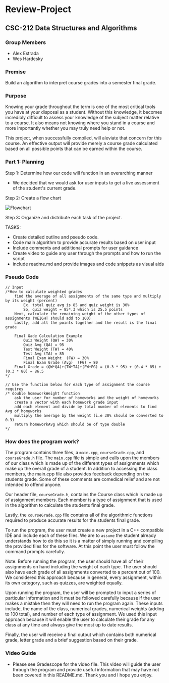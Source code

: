 # Review-Project

## CSC-212 Data Structures and Algorithms

### Group Members
 - Alex Estrada
 - Wes Hardesky

### Premise

Build an algorithm to interpret course grades into a semester final grade.

### Purpose

Knowing your grade throughout the term is one of the most critical tools you have at your disposal as a student. Without this knowledge, it becomes incredibly difficult to assess your knowledge of the subject matter relative to a course. It also means not knowing where you stand in a course and more importantly whether you may truly need help or not.

This project, when successfully compiled, will aleviate that concern for this course. An effective output will provide merely a course grade calculated based on all possible points that can be earned within the course.

### Part 1: Planning

Step 1: Determine how our code will function in an overarching manner
- We decided that we would ask for user inputs to get a live assessment of the student's current grade.

Step 2: Create a flow chart

![Flowchart](https://user-images.githubusercontent.com/98777058/198735754-af0c372c-482c-43f7-b74e-dfb82d4af3f1.jpg)

Step 3: Organize and distribute each task of the project. 

TASKS:
- Create detailed outline and pseudo code.
- Code main algorithm to provide accurate results based on user input
- Include comments and additional prompts for user guidance
- Create video to guide any user through the prompts and how to run the script
- include readme.md and provide images and code snippets as visual aids

### Pseudo Code

```
// Input 
/*How to calculate weighted grades
	find the average of all assignments of the same type and multiply by its weight (percent)
		Ex. total quiz avg is 85 and quiz weight is 30%
		So, quiz weight = 85*.3 which is 25.5 points
	Next, calculate the remaining weight of the other types of assignments (WEIGHT should add to 100)
	Lastly, add all the points together and the result is the final grade

	Final Gade Calculation Example
		Quiz Weight (QW) = 30%
		Quiz Avg (QA) = 95
		Test Weight (TW) = 40%
		Test Avg (TA) = 85
		Final Exam Weight  (FW) = 30%
		Final Exam Grade (Avg)  (FG) = 80
	Final Grade = (QW*QA)+(TW*TA)+(FW+FG) = (0.3 * 95) + (0.4 * 85) + (0.3 * 80) = 86.5
*/

// Use the function below for each type of assignment the course requires
/* double homeworkWeight function
	ask the user for number of homeworks and the weight of homeworks
	create a vector with each homework grade input
	add each element and divide by total number of elements to find Avg of homeworks
	multiply the average by the weight (i.e 30% should be converted to 0.3)
	return homeworkAvg which should be of type double
*/
```
### How does the program work?

The program contains three files, a `main.cpp`, `courseGrade.cpp`, and `courseGrade.h` file. The `main.cpp` file is simple and calls upon the members of our class which is made up of the different types of assignments which make up the overall grade of a student. In addition to accessing the class members, the main.cpp file also provides feedback depending on the students grade. Some of these comments are comedical relief and are not intended to offend anyone.

Our header file, `courseGrade.h`, contains the Course class which is made up of assignment members. Each member is a type of assignment that is used in the algorithm to calculate the students final grade.

Lastly, the `courseGrade.cpp` file contains all of the algorithmic functions required to produce accurate results for the students final grade.

To run the program, the user must create a new project in a C++ compatible IDE and include each of these files. We are to `assume` the student already understands how to do this so it is a matter of simply running and compiling the provided files for the software. At this point the user must follow the command prompts carefully.

Note: Before running the program, the user should have all of their assignments on hand including the weight of each type. The user should also have each grade of all assignments converted to a percent out of 100. We considered this approach because in general, every assignment, within its own category, such as quizzes, are weighted equally.

Upon running the program, the user will be prompted to input a series of particular information and it must be followed carefully because if the user makes a mistake then they will need to run the program again. These inputs include, the name of the class, numerical grades, numerical weights (adding to 100 total), and number of each type of assignment. We used this input approach because it will enable the user to calculate their grade for any class at any time and always give the most up to date results.

Finally, the user will receive a final output which contains both numerical grade, letter grade and a brief suggestion based on their grade.

### Video Guide
- Please see Gradescope for the video file. This video will guide the user through the program and provide useful information that may have not been covered in this README.md. Thank you and I hope you enjoy.
